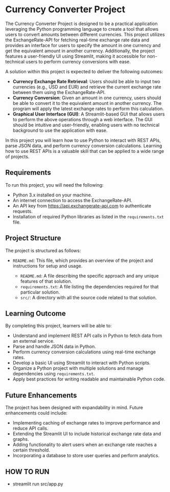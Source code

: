 
# Currency Converter Project

The Currency Converter Project is designed to be a practical application leveraging the Python programming language to create a tool that allows users to convert amounts between different currencies. This project utilizes the ExchangeRate-API for fetching real-time exchange rate data and provides an interface for users to specify the amount in one currency and get the equivalent amount in another currency. Additionally, the project features a user-friendly UI using Streamlit, making it accessible for non-technical users to perform currency conversions with ease.

A solution within this project is expected to deliver the following outcomes:

- **Currency Exchange Rate Retrieval**: Users should be able to input two currencies (e.g., USD and EUR) and retrieve the current exchange rate between them using the ExchangeRate-API.
- **Currency Conversion**: Given an amount in one currency, users should be able to convert it to the equivalent amount in another currency. The program will apply the latest exchange rates to perform this calculation.
- **Graphical User Interface (GUI)**: A Streamlit-based GUI that allows users to perform the above operations through a web interface. The GUI should be intuitive and user-friendly, enabling users with no technical background to use the application with ease.

In this project you will learn how to use Python to interact with REST APIs, parse JSON data, and perform currency conversion calculations. Learning how to use REST APIs is a valuable skill that can be applied to a wide range of projects.


## Requirements
To run this project, you will need the following:

- Python 3.x installed on your machine.
- An internet connection to access the ExchangeRate-API.
- An API key from https://api.exchangerate-api.com to authenticate requests.
- Installation of required Python libraries as listed in the `requirements.txt` file.

## Project Structure
The project is structured as follows:

- `README.md`: This file, which provides an overview of the project and instructions for setup and usage.

    - `README.md`: A file describing the specific approach and any unique features of that solution.
    - `requirements.txt`: A file listing the dependencies required for that particular solution.
    - `src/`: A directory with all the source code related to that solution.

## Learning Outcome
By completing this project, learners will be able to:

- Understand and implement REST API calls in Python to fetch data from an external service.
- Parse and handle JSON data in Python.
- Perform currency conversion calculations using real-time exchange rates.
- Develop a basic UI using Streamlit to interact with Python scripts.
- Organize a Python project with multiple solutions and manage dependencies using `requirements.txt`.
- Apply best practices for writing readable and maintainable Python code.

## Future Enhancements
The project has been designed with expandability in mind. Future enhancements could include:

- Implementing caching of exchange rates to improve performance and reduce API calls.
- Extending the Streamlit UI to include historical exchange rate data and graphs.
- Adding functionality to alert users when an exchange rate reaches a certain threshold.
- Incorporating a database to store user queries and perform analytics.

## HOW TO RUN

- streamlit run src/app.py

